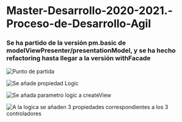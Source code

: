 # Master-Desarrollo-2020-2021.-Proceso-de-Desarrollo-Agil

### Se ha partido de la versión pm.basic de modelViewPresenter/presentationModel, y se ha hecho refactoring hasta llegar a la versión withFacade

![Punto de partida](https://www.plantuml.com/plantuml/svg/VP71QiCm38RlUWh1Bkr6_01Xb48FkuOjxEuweXYSkDZEniZwxajSZ3B7syLrzKc_Vlyv-Y1T67i347GmXCqu18iTuNMkwquAR7fnbbuh07dsmKaLK1dfFRPQjLArbd02H7oO4hyfHpBGkwRFtRx6vJSsN8tysktX1X058i29_v_iuAsXjUul69mrXjnztTE5miaQwtRAMjVfGGQQbyNICiKgpzzLjT5UDpnMrG5VP4yrNkOp8z5cZH_pcPEt9JmsbkDcVk_Vz9NysDEA0z-Zvrm-vxb-ZlzTa9uCi4bTY4EAAtuwM4vECPLNToo4aVFSROvBRhc3uyvtSzHRmhgHGH8e6quQ9RUiKZRBmqBSXyd5dNmjoHvfwCRU_000)

![Se añade propiedad Logic](https://www.plantuml.com/plantuml/svg/TP6nQiCm48PtFSL1bwJ5XgwXX426BXrA4x9Vv2EeoBuWoIrfceVgC_J5QiiOYRExoEVxfF__TThuW2wqjLKgc6093eybx0ZmzmShWhFZiw4AAx1yCXeGzaRlKU-Pu0AUm3H66xJc2y6tmCTt2WpK05dGtFZWMXtOAON7haOTG5lqFbEvAW2ukuxyfXrXe8EXpyLo1VqtRZXRl2oMwgPK58W0hkb_svcnfLmtmPS-kzWT75jBRl1_E57OicMtqCokCWq6wjnZgp-LP9--Ys9Ybl7xebWFVafsdx6c5PowLP1ucHLyTAiak_vrKbg9NorU_gTlvDkQCgvI7IyYvIMN-X9F3OP9ZxVD3VEcVAkoN8ypZG-k-dMmoDjP3NF3aLoc5tYQFj-HnY-zq-Yd9Eb6faQ1-S23ndpQf38VDXqko-4mkUYPoZbPjQ6cQclx1m00)

![Se añada parametro logic a createView](https://www.plantuml.com/plantuml/svg/TPB1IWCn48RlUOe1BwsoU_1Of5HwyE91jFG-faDPo6vAabLaxSFu23v3NypDXcN2D5v2Eb_c_sV-xiO7TA5lZGfDC0Jx-neUBxzui712T_bfAJWBp_ROQ43GZZ3Glg5FfV3T1uSwW3ReFUmQlKEzimI30e2ROUPdRbea7HFFvGfYQNfxClYrMAgpKaah0XZuzzPstXhABHXEck9rSDOOSccKkoE5hJNMBRIrxj1q66XqdqgnYsKVlglgoYpZjrMrJdvALf-mfHKSnrEIkCmAFiPJahSOFKyhySkOol_qbNpVKiOLtzCYGbvoeIznmI0bFM-R6-P5-L_LzNhED7quyKmMUJcxGo4SoSNq0fVZuHSSl_JcwAy9wwP5Pe7om4cZF2shb8VbvhfEpUGcJxwMP3VK7VhM_040)

![A la logica se añaden 3 propiedades correspondientes a los 3 controladores](https://www.plantuml.com/plantuml/svg/VP71IWCn48RlynG3NbfbU-cjIAdquCM3QEazpGuba4sM95LaxGDvz1dwOYODIvOnUWd9V9D__fdP-21SE7KQ8AYW2VVB1JwW5gZjKKc1GNG7TVaow0aZ5fTlqPA92HwNs3lRAsfZnAEqpf7lhMaLcH03II8bIMk2irgqDd8440SVd901PHJnk5Do9-JE4Ww0Y3V3oC_IaGYqL_G-UqfcigNv2bFecjjhyJ6RmnaWQoM0GtblhV5MqxH4WLbpcfsDQdBPojsHmjPgwsRIMjSg8mB5wjTG-bLaxp-RvbUn2RzjcdMk1ppwA3fQuJ6UdAHcLlWMJqvUqywAMuwVurJ-fY_aJnrDE9HxReJ9SyxrEVwtmDWoG1u_UzVxAuZNBgHQbcr_iLYFMqh31KZdkBmIdjonPeTpFW-6QyPAHccOrouDrqdMpOsC0dN3MQFkjgZKpPRFQNhfGIuzeLnhih0Xqvuw_GC0)
